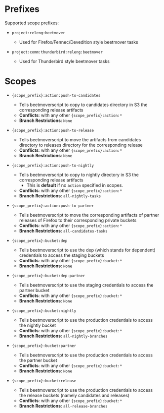 # Prefixes
Supported scope prefixes:
* `project:releng:beetmover`
  * Used for Firefox/Fennec/Devedition style beetmover tasks

* `project:comm:thunderbird:releng:beetmover`
  * Used for Thunderbird style beetmover tasks


# Scopes
* `{scope_prefix}:action:push-to-candidates`
  * Tells beetmoverscript to copy to candidates directory in S3 the corresponding release artifacts
  * **Conflicts**: with any other `{scope_prefix}:action:*`
  * **Branch Restrictions**: `None`

* `{scope_prefix}:action:push-to-release`
  * Tells beetmoverscript to move the artifacts from candidates directory to releases directory for the corresponding release
  * **Conflicts**: with any other `{scope_prefix}:action:*`
  * **Branch Restrictions**: `None`

* `{scope_prefix}:action:push-to-nightly`
  * Tells beetmoverscript to copy to nightly directory in S3 the corresponding release artifacts
      * This is **default** if no `action` specified in scopes.
  * **Conflicts**: with any other `{scope_prefix}:action:*`
  * **Branch Restrictions**: `all-nightly-tasks`
  
* `{scope_prefix}:action:push-to-partner`
  * Tells beetmoverscript to move the corresponding artifacts of partner releases of Firefox to their corresponding private buckets
  * **Conflicts**: with any other `{scope_prefix}:action:*`
  * **Branch Restrictions**: `all-candidates-tasks`

* `{scope_prefix}:bucket:dep`
  * Tells beetmoverscript to use the dep (which stands for dependent) credentials to access the staging buckets
  * **Conflicts**: with any other `{scope_prefix}:bucket:*`
  * **Branch Restrictions**: `None`
  
* `{scope_prefix}:bucket:dep-partner`
  * Tells beetmoverscript to use the staging credentials to access the partner bucket
  * **Conflicts**: with any other `{scope_prefix}:bucket:*`
  * **Branch Restrictions**: `None`

* `{scope_prefix}:bucket:nightly`
  * Tells beetmoverscript to use the production credentials to access the nightly bucket
  * **Conflicts**: with any other `{scope_prefix}:bucket:*`
  * **Branch Restrictions**: `all-nightly-branches`
  
* `{scope_prefix}:bucket:partner`
  * Tells beetmoverscript to use the production credentials to access the partner bucket
  * **Conflicts**: with any other `{scope_prefix}:bucket:*`
  * **Branch Restrictions**: `None`

* `{scope_prefix}:bucket:release`
  * Tells beetmoverscript to use the production credentials to access the release buckets (namely candidates and releases)
  * **Conflicts**: with any other `{scope_prefix}:bucket:*`
  * **Branch Restrictions**: `all-release-branches` 
